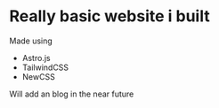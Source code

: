 # Really basic website i built
Made using
- Astro.js
- TailwindCSS
- NewCSS

Will add an blog in the near future
